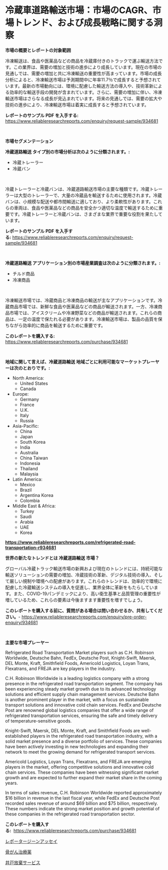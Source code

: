 <p><h1>冷蔵車道路輸送市場：市場のCAGR、市場トレンド、および成長戦略に関する洞察</h1></p><p><strong>市場の概要とレポートの対象範囲</strong></p>
<p><p>冷凍輸送は、食品や医薬品などの商品を冷蔵庫付きのトラックで運ぶ輸送方法です。この業界は、需要の増加と技術の進歩により成長しています。現在の市場の見通しでは、需要の増加と共に冷凍輸送の重要性が高まっています。市場の成長分析によると、冷凍輸送市場は予測期間中に年率11.7％で成長すると予想されています。最新の市場動向には、環境に配慮した輸送方法の導入や、技術革新による効率的な輸送手段の開発が含まれています。さらに、需要の増加に伴い、冷凍輸送市場はさらなる成長が見込まれています。将来の見通しでは、需要の拡大や技術の進歩により、冷凍輸送市場は着実に成長すると予想されています。</p></p>
<p><strong>レポートのサンプル PDF を入手する:</strong> <a href="https://www.reliableresearchreports.com/enquiry/request-sample/934681">https://www.reliableresearchreports.com/enquiry/request-sample/934681</a></p>
<p>&nbsp;</p>
<p><strong>市場セグメンテーション</strong></p>
<p><strong>冷蔵道路輸送 タイプ別の市場分析は次のように分類されます。:</strong></p>
<p><ul><li>冷蔵トレーラー</li><li>冷蔵バン</li></ul></p>
<p>&nbsp;</p>
<p><p>冷蔵トレーラーと冷蔵バンは、冷蔵道路輸送市場の主要な種類です。冷蔵トレーラーは大型のトレーラーで、大量の冷蔵品を輸送するために使用されます。冷蔵バンは、小規模な配送や都市間輸送に適しており、より柔軟性があります。これらの車両は、食品や医薬品などの商品を安全かつ適切な温度で輸送するために重要です。冷蔵トレーラーと冷蔵バンは、さまざまな業界で重要な役割を果たしています。</p></p>
<p><strong>レポートのサンプル PDF を入手する:</strong>&nbsp;<a href="https://www.reliableresearchreports.com/enquiry/request-sample/934681">https://www.reliableresearchreports.com/enquiry/request-sample/934681</a></p>
<p>&nbsp;</p>
<p><strong> 冷蔵道路輸送 アプリケーション別の市場産業調査は次のように分類されます。:</strong></p>
<p><ul><li>チルド商品</li><li>冷凍商品</li></ul></p>
<p>&nbsp;</p>
<p><p>冷凍輸送市場では、冷蔵商品と冷凍商品の輸送が主なアプリケーションです。冷蔵商品市場では、新鮮な食品や医薬品などの商品が輸送されます。一方、冷凍商品市場では、アイスクリームや冷凍野菜などの商品が輸送されます。これらの商品は、一定の温度で保たれる必要があります。冷凍輸送市場は、製品の品質を保ちながら効率的に商品を輸送するために重要です。</p></p>
<p><strong>このレポートを購入する:</strong>&nbsp; <a href="https://www.reliableresearchreports.com/purchase/934681">https://www.reliableresearchreports.com/purchase/934681</a></p>
<p>&nbsp;</p>
<p><strong>地域に関して言えば、冷蔵道路輸送 地域ごとに利用可能なマーケットプレーヤーは次のとおりです。:</strong></p>
<p><ul>
    <li>
        North America:
        <ul>
            <li>United States</li>
            <li>Canada</li>
        </ul>
    </li>
    <li>
        Europe:
        <ul>
            <li>Germany</li>
            <li>France</li>
            <li>U.K.</li>
            <li>Italy</li>
            <li>Russia</li>
        </ul>
    </li>
    <li>
        Asia-Pacific:
        <ul>
            <li>China</li>
            <li>Japan</li>
            <li>South Korea</li>
            <li>India</li>
            <li>Australia</li>
            <li>China Taiwan</li>
            <li>Indonesia</li>
            <li>Thailand</li>
            <li>Malaysia</li>
        </ul>
    </li>
    <li>
        Latin America:
        <ul>
            <li>Mexico</li>
            <li>Brazil</li>
            <li>Argentina Korea</li>
            <li>Colombia</li>
        </ul>
    </li>
    <li>
        Middle East & Africa:
        <ul>
            <li>Turkey</li>
            <li>Saudi</li>
            <li>Arabia</li>
            <li>UAE</li>
            <li>Korea</li>
        </ul>
    </li>
    </ul></p>
<p><strong><a href="https://www.reliableresearchreports.com/refrigerated-road-transportation-r934681">https://www.reliableresearchreports.com/refrigerated-road-transportation-r934681</a></strong>&nbsp;</p>
<p><strong>世界の新たなトレンドとは 冷蔵道路輸送 市場？</strong></p>
<p><p>グローバル冷蔵トラック輸送市場の新興および現在のトレンドには、持続可能な輸送ソリューションの需要の増加、冷蔵技術の革新、デジタル技術の導入、そして厳しい規制や環境への配慮があります。これらのトレンドは、効率的で環境に配慮した冷蔵輸送システムの導入を促進し、業界全体に革新をもたらしています。また、COVID-19パンデミックにより、高い衛生基準と品質管理の重要性が増しているため、これらの要素は今後ますます重要性を増すでしょう。</p></p>
<p><strong>このレポートを購入する前に、質問がある場合は問い合わせるか、共有してください。</strong>- <a href="https://www.reliableresearchreports.com/enquiry/pre-order-enquiry/934681">https://www.reliableresearchreports.com/enquiry/pre-order-enquiry/934681</a></p>
<p>&nbsp;</p>
<p><strong>主要な市場プレーヤー</strong></p>
<p><p>Refrigerated Road Transportation Market players such as C.H. Robinson Worldwide, Deutsche Bahn, FedEx, Deutsche Post, Knight-Swift, Maersk, DEL Monte, Kraft, Smithfield Foods, Americold Logistics, Loyan Trans, Flexatrans, and FREJA are key players in the industry. </p><p>C.H. Robinson Worldwide is a leading logistics company with a strong presence in the refrigerated road transportation segment. The company has been experiencing steady market growth due to its advanced technology solutions and efficient supply chain management services. Deutsche Bahn is another prominent player in the market, with a focus on sustainable transport solutions and innovative cold chain services. FedEx and Deutsche Post are renowned global logistics companies that offer a wide range of refrigerated transportation services, ensuring the safe and timely delivery of temperature-sensitive goods.</p><p>Knight-Swift, Maersk, DEL Monte, Kraft, and Smithfield Foods are well-established players in the refrigerated road transportation industry, with a solid market presence and a diverse portfolio of services. These companies have been actively investing in new technologies and expanding their network to meet the growing demand for refrigerated transport services.</p><p>Americold Logistics, Loyan Trans, Flexatrans, and FREJA are emerging players in the market, offering competitive solutions and innovative cold chain services. These companies have been witnessing significant market growth and are expected to further expand their market share in the coming years.</p><p>In terms of sales revenue, C.H. Robinson Worldwide reported approximately $16 billion in revenue in the last fiscal year, while FedEx and Deutsche Post recorded sales revenue of around $69 billion and $75 billion, respectively. These numbers indicate the strong market position and growth potential of these companies in the refrigerated road transportation sector.</p></p>
<p><strong>このレポートを購入する:</strong>&nbsp;&nbsp;<a href="https://www.reliableresearchreports.com/purchase/934681">https://www.reliableresearchreports.com/purchase/934681</a></p>
<p><p><a href="https://github.com/TerrellConn/Market-Research-Report-List-1/blob/main/765220969157.md">レポータージーンアッセイ</a></p><p><a href="https://github.com/RandallRunte2023/Market-Research-Report-List-1/blob/main/805638869158.md">骨がん治療薬</a></p><p><a href="https://github.com/schmahlson/Market-Research-Report-List-1/blob/main/839437769156.md">井戸放棄サービス</a></p></p>